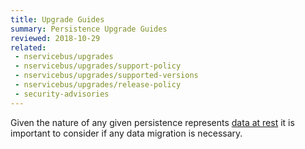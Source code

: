 ```yaml
---
title: Upgrade Guides
summary: Persistence Upgrade Guides
reviewed: 2018-10-29
related:
 - nservicebus/upgrades
 - nservicebus/upgrades/support-policy
 - nservicebus/upgrades/supported-versions
 - nservicebus/upgrades/release-policy
 - security-advisories
---
```



Given the nature of any given persistence represents [data at rest](https://en.wikipedia.org/wiki/Data_at_rest) it is important to consider if any data migration is necessary.
